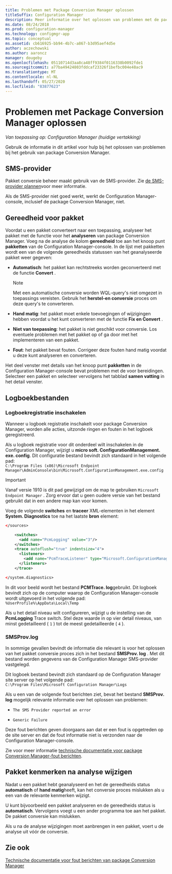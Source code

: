 ```yaml
---
title: Problemen met Package Conversion Manager oplossen
titleSuffix: Configuration Manager
description: Meer informatie over het oplossen van problemen met de package Conversion Manager in Configuration Manager.
ms.date: 08/24/2018
ms.prod: configuration-manager
ms.technology: configmgr-app
ms.topic: conceptual
ms.assetid: cb616925-bb94-4b7c-a867-b3d95aef4d5e
author: aczechowski
ms.author: aaroncz
manager: dougeby
ms.openlocfilehash: 05110714d3aa8ca48ff9384f0116338b0092fde1
ms.sourcegitcommit: a77ba49424803fddcaf23326f1befbc004e48ac9
ms.translationtype: MT
ms.contentlocale: nl-NL
ms.lasthandoff: 05/27/2020
ms.locfileid: "83877623"
---
```

# <a name="troubleshoot-package-conversion-manager"></a>Problemen met Package Conversion Manager oplossen

*Van toepassing op: Configuration Manager (huidige vertakking)*

<!--1357861-->

Gebruik de informatie in dit artikel voor hulp bij het oplossen van problemen bij het gebruik van package Conversion Manager.



## <a name="sms-provider"></a>SMS-provider

Pakket conversie beheer maakt gebruik van de SMS-provider. Zie [de SMS-provider plannen](../../core/plan-design/hierarchy/plan-for-the-sms-provider.md)voor meer informatie.

Als de SMS-provider niet goed werkt, werkt de Configuration Manager-console, inclusief de package Conversion Manager, niet.



## <a name="package-readiness"></a>Gereedheid voor pakket

Voordat u een pakket converteert naar een toepassing, analyseer het pakket met de functie voor het **analyseren** van package Conversion Manager. Voeg na de analyse de kolom **gereedheid** toe aan het knoop punt **pakketten** van de Configuration Manager-console. In de lijst met pakketten wordt een van de volgende gereedheids statussen van het geanalyseerde pakket weer gegeven:

- **Automatisch**: het pakket kan rechtstreeks worden geconverteerd met de functie **Convert** .      

  > [!NOTE]  
  > Met een automatische conversie worden WQL-query's niet omgezet in toepassings vereisten. Gebruik het **herstel-en conversie** proces om deze query's te converteren.  

- **Hand matig**: het pakket moet enkele toevoegingen of wijzigingen hebben voordat u het kunt converteren met de functie **Fix en Convert** .  

- **Niet van toepassing**: het pakket is niet geschikt voor conversie. Los eventuele problemen met het pakket op of ga door met het implementeren van een pakket.  

- **Fout**: het pakket bevat fouten. Corrigeer deze fouten hand matig voordat u deze kunt analyseren en converteren.  

Het deel venster met details van het knoop punt **pakketten** in de Configuration Manager-console bevat problemen met de voor bereidingen. Selecteer een pakket en selecteer vervolgens het tabblad **samen vatting** in het detail venster.



## <a name="log-files"></a>Logboekbestanden

### <a name="enable-logging"></a>Logboekregistratie inschakelen

Wanneer u logboek registratie inschakelt voor package Conversion Manager, worden alle acties, uitzonde ringen en fouten in het logboek geregistreerd.

Als u logboek registratie voor dit onderdeel wilt inschakelen in de Configuration Manager, wijzigt u **micro soft. ConfigurationManagement. exe. config**. Dit configuratie bestand bevindt zich standaard in het volgende pad:  
`C:\Program Files (x86)\Microsoft Endpoint Manager\AdminConsole\bin\Microsoft.ConfigurationManagement.exe.config`  

> [!IMPORTANT]
> Vanaf versie 1910 is dit pad gewijzigd om de map te gebruiken `Microsoft Endpoint Manager` . Zorg ervoor dat u geen oudere versie van het bestand gebruikt dat in een andere map kan voor komen.

Voeg de volgende **switches** en **traceer** XML-elementen in het element **System. Diagnostics** toe na het laatste **bron** element:

``` XML
</sources>

    <switches>
      <add name="PcmLogging" value="3"/>
    </switches>
    <trace autoflush="true" indentsize="4">
      <listeners>
        <add name="PcmTraceListener" type="Microsoft.ConfigurationManagement.UserCentric.Logging.RolloverLogTraceListener, Microsoft.ConfigurationManagement.UserCentric.Logging" initializeData="%UserProfile%\AppData\Local\Temp\PcmTrace.log"/>
      </listeners>
    </trace>

</system.diagnostics>
```

In dit voor beeld wordt het bestand **PCMTrace. log**gebruikt. Dit logboek bevindt zich op de computer waarop de Configuration Manager-console wordt uitgevoerd in het volgende pad:  
`%UserProfile%\AppData\Local\Temp`

Als u het detail niveau wilt configureren, wijzigt u de instelling van de **PcmLogging** Trace switch. Stel deze waarde in op vier detail niveaus, van minst gedetailleerd ( `1` ) tot de meest gedetailleerde ( `4` ).


### <a name="smsprovlog"></a>SMSProv.log

In sommige gevallen bevindt de informatie die relevant is voor het oplossen van het pakket conversie proces zich in het bestand **SMSProv. log** . Met dit bestand worden gegevens van de Configuration Manager SMS-provider vastgelegd.

Dit logboek bestand bevindt zich standaard op de Configuration Manager site server op het volgende pad:  
`C:\Program Files\Microsoft Configuration Manager\Logs`

Als u een van de volgende fout berichten ziet, bevat het bestand **SMSProv. log** mogelijk relevante informatie over het oplossen van problemen:

- `The SMS Provider reported an error`

- `Generic Failure`

Deze fout berichten geven doorgaans aan dat er een fout is opgetreden op de site server en dat de fout informatie niet is verzonden naar de Configuration Manager-console.

Zie voor meer informatie [technische documentatie voor package Conversion Manager-fout berichten](error-messages.md).



## <a name="changing-package-attributes-after-analysis"></a>Pakket kenmerken na analyse wijzigen

Nadat u een pakket hebt geanalyseerd en het de gereedheids status **automatisch** of **hand matig**heeft, kan het conversie proces mislukken als u een van de relevante kenmerken wijzigt.

U kunt bijvoorbeeld een pakket analyseren en de gereedheids status is **automatisch**. Vervolgens voegt u een ander programma toe aan het pakket. De pakket conversie kan mislukken.

Als u na de analyse wijzigingen moet aanbrengen in een pakket, voert u de analyse uit vóór de conversie. 



## <a name="see-also"></a>Zie ook

[Technische documentatie voor fout berichten van package Conversion Manager](error-messages.md)
